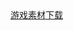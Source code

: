 <PageHeader content="FiyBird 飞翔的小鸟" />

<a href="https://pan.baidu.com/share/init?surl=ohf-xwlQcn_e6ixZZGFfBg&pwd=zfey" target="_blank">
    <el-button type="primary" plain>游戏素材下载</el-button>
</a>
